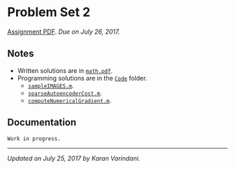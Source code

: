 # Problem Set 2
[Assignment PDF](./ps3.pdf). _Due on July 26, 2017._

## Notes
* Written solutions are in [`math.pdf`](./math.pdf).
* Programming solutions are in the [`Code`](./Code/) folder.
	* [`sampleIMAGES.m`](./Code/sampleIMAGES.m).
	* [`sparseAutoencoderCost.m`](./Code/sparseAutoencoderCost.m).
	* [`computeNumericalGradient.m`](./Code/computeNumericalGradient.m).

## Documentation
`Work in progress.`

----
_Updated on July 25, 2017 by Karan Varindani._